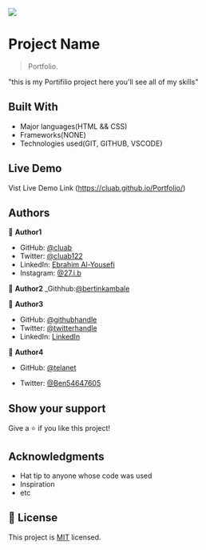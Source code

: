 ![](https://img.shields.io/badge/Microverse-blueviolet)

# Project Name

> Portfolio.

"this is my Portifilio project here you'll see all of my skills"


## Built With

- Major languages(HTML && CSS)
- Frameworks(NONE)
- Technologies used(GIT, GITHUB, VSCODE)

## Live Demo

Vist Live Demo Link (https://cluab.github.io/Portfolio/)


## Authors

👤 **Author1**

- GitHub: [@cluab](https://github.com/Cluab)
- Twitter: [@cluab122](https://twitter.com/cluab122)
- LinkedIn: [Ebrahim Al-Yousefi](https://www.linkedin.com/in/ebrahim-al-yousefi-207808237)
- Instagram: [@27.i.b](https://www.instagram.com/27.i.b/)

👤 **Author2**
_Githhub:[@bertinkambale](http://github.com/bertin)

👤 **Author3**
- GitHub: [@githubhandle](https://github.com/mutesihope)
- Twitter: [@twitterhandle](https://twitter.com/KarangwaMutesi)
- LinkedIn: [LinkedIn](https://www.linkedin.com/in/karangwa-mutesi-hope)


👤 **Author4**

- GitHub: [@telanet](https://github.com/telanet)

- Twitter: [@Ben54647605](https://twitter.com/Ben54647605)

## Show your support

Give a ⭐️ if you like this project!

## Acknowledgments

- Hat tip to anyone whose code was used
- Inspiration
- etc

## 📝 License

This project is [MIT](./LICENSE.md) licensed.

